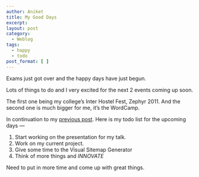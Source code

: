 ```yaml
---
author: Aniket
title: My Good Days
excerpt:
layout: post
category:
  - Weblog
tags:
  - happy
  - todo
post_format: [ ]
---
```

Exams just got over and the happy days have just begun.

Lots of things to do and I very excited for the next 2 events coming up soon.

The first one being my college’s Inter Hostel Fest, Zephyr 2011. And the second one is much bigger for me, it’s the WordCamp.

In continuation to my [previous post][1]. Here is my todo list for the upcoming days —

1.  Start working on the presentation for my talk.
2.  Work on my current project.
3.  Give some time to the Visual Sitemap Generator
4.  Think of more things and *INNOVATE*

Need to put in more time and come up with great things.

 [1]: http://www.aniketpant.com/weblog/dream-innovate "Dream, Innovate"